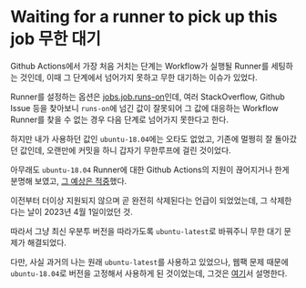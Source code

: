 # Waiting for a runner to pick up this job 무한 대기

Github Actions에서 가장 처음 거치는 단계는 Workflow가 실행될 Runner를 세팅하는 것인데, 이때 그 단계에서 넘어가지 못하고 무한 대기하는 이슈가 있었다.

Runner를 설정하는 옵션은 [jobs.job.runs-on](https://docs.github.com/ko/actions/using-workflows/workflow-syntax-for-github-actions#jobsjob_idruns-on)인데, 여러 StackOverflow, Github Issue 등을 찾아보니 `runs-on`에 넘긴 값이 잘못되어 그 값에 대응하는 Workflow Runner를 찾을 수 없는 경우 다음 단계로 넘어가지 못한다고 한다.

하지만 내가 사용하던 값인 `ubuntu-18.04`에는 오타도 없었고, 기존에 멀쩡히 잘 돌아갔던 값인데, 오랜만에 커밋을 하니 갑자기 무한루프에 걸린 것이었다.

아무래도 `ubuntu-18.04` Runner에 대한 Github Actions의 지원이 끊어지거나 한게 분명해 보였고, [그 예상은 적중](https://github.com/actions/runner-images/issues/6002)했다.

이전부터 더이상 지원되지 않으며 곧 완전히 삭제된다는 언급이 되었었는데, 그 삭제한다는 날이 2023년 4월 1일이었던 것.

따라서 그냥 최신 우분투 버전을 따라가도록 `ubuntu-latest`로 바꿔주니 무한 대기 문제가 해결되었다.

다만, 사실 과거의 나는 원래 `ubuntu-latest`를 사용하고 있었으나, 웹팩 문제 때문에 `ubuntu-18.04`로 버전을 고정해서 사용하게 된 것이었는데, 그것은 [여기](../webpack-error-0308010c/README.md)서 설명한다.
